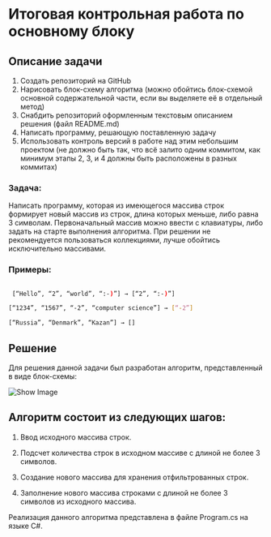 # Итоговая контрольная работа по основному блоку

## Описание задачи

1. Создать репозиторий на GitHub
2. Нарисовать блок-схему алгоритма (можно обойтись блок-схемой основной содержательной части, если вы выделяете её в отдельный метод)
3. Снабдить репозиторий оформленным текстовым описанием решения (файл README.md)
4. Написать программу, решающую поставленную задачу
5. Использовать контроль версий в работе над этим небольшим проектом (не должно быть так, что всё залито одним коммитом, как минимум этапы 2, 3, и 4 должны быть расположены в разных коммитах)

### Задача: 

Написать программу, которая из имеющегося массива строк формирует новый массив из строк, длина которых меньше, либо равна 3 символам. Первоначальный массив можно ввести с клавиатуры, либо задать на старте выполнения алгоритма. При решении не рекомендуется пользоваться коллекциями, лучше обойтись исключительно массивами.

### Примеры:

```sh

 [“Hello”, “2”, “world”, “:-)”] → [“2”, “:-)”] 

[“1234”, “1567”, “-2”, “computer science”] → [“-2”]

[“Russia”, “Denmark”, “Kazan”] → [] 

```

## Решение
Для решения данной задачи был разработан алгоритм, представленный в виде блок-схемы:

![Show Image](https://github.com/Bornev/Final_control_work/blob/main/flowchart.jpg"Блок-схема")

## Алгоритм состоит из следующих шагов:

1. Ввод исходного массива строк.

2. Подсчет количества строк в исходном массиве с длиной не более 3 символов.

3. Создание нового массива для хранения отфильтрованных строк.

4. Заполнение нового массива строками с длиной не более 3 символов из исходного массива.

Реализация данного алгоритма представлена в файле Program.cs на языке C#.


